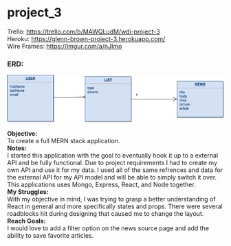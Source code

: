 # project_3
Trello: https://trello.com/b/MAWQLudM/wdi-project-3<br/>
Heroku: https://glenn-brown-project-3.herokuapp.com/<br/>
Wire Frames: https://imgur.com/a/nJImo<br/>
<h3>ERD:</h3><img src=project3erd.png />
<br/>

<b>Objective:</b><br/>
To create a full MERN stack application. 
<br/>
<b>Notes:</b><br/>
I started this application with the goal to eventually hook it up to a external API and be fully functional. Due to project requirements I had to create my own API and use it for my data. I used all of the same refrences and data for the external API for my API model and will be able to simply switch it over. This applications uses Mongo, Express, React, and Node together. 
<br/>
<b>My Struggles:</b><br/>
With my objective in mind, I was trying to grasp a better understanding of React in general and more specifically states and props. There were several roadblocks hit during designing that caused me to change the layout. 
<br/>
<b>Reach Goals:</b><br/>
I would love to add a filter option on the news source page and add the ability to save favorite articles. 
